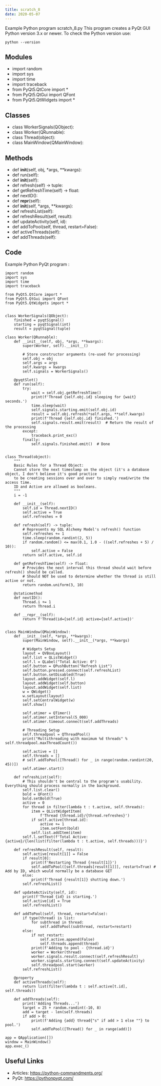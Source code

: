 ```yaml
---
title: scratch_8
date: 2020-05-07
---
```

Example Python program scratch_8.py
This program creates a PyQt GUI
Python version 3.x or newer.
To check the Python version use:

    python --version

## Modules

* import random
* import sys
* import time
* import traceback
* from PyQt5.QtCore import *
* from PyQt5.QtGui import QFont
* from PyQt5.QtWidgets import *

## Classes

* class WorkerSignals(QObject):
* class Worker(QRunnable):
* class Thread(object):
* class MainWindow(QMainWindow):

## Methods

* def __init__(self, obj, *args, **kwargs):
* def run(self):
* def __init__(self):
* def refresh(self) -> tuple:
* def getRefreshTime(self) -> float:
* def nextID():
* def __repr__(self):
* def __init__(self, *args, **kwargs):
* def refreshList(self):
* def refreshResult(self, result):
* def updateActivity(self, id):
* def addToPool(self, thread, restart=False):
* def activeThreads(self):
* def addThreads(self):

## Code

Example Python PyQt program :

    import random
    import sys
    import time
    import traceback
    
    from PyQt5.QtCore import *
    from PyQt5.QtGui import QFont
    from PyQt5.QtWidgets import *
    
    
    class WorkerSignals(QObject):
        finished = pyqtSignal()
        starting = pyqtSignal(int)
        result = pyqtSignal(tuple)
    
    class Worker(QRunnable):
        def __init__(self, obj, *args, **kwargs):
            super(Worker, self).__init__()
    
            # Store constructor arguments (re-used for processing)
            self.obj = obj
            self.args = args
            self.kwargs = kwargs
            self.signals = WorkerSignals()
    
        @pyqtSlot()
        def run(self):
            try:
                wait = self.obj.getRefreshTime()
                print(f'Thread {self.obj.id} sleeping for {wait} seconds.')
                time.sleep(wait)
                self.signals.starting.emit(self.obj.id)
                result = self.obj.refresh(*self.args, **self.kwargs)
                print(f'Thread {self.obj.id} finished.')
                self.signals.result.emit(result)  # Return the result of the processing
            except:
                traceback.print_exc()
            finally:
                self.signals.finished.emit()  # Done
    
    
    class Thread(object):
        """
        Basic Rules for a Thread Object:
        Cannot store the next timestamp on the object (it's a database object, I don't believe it's good practice
        to be creating sessions over and over to simply read/write the access time.
        ID and Active are allowed as booleans.
        """
        i = -1
    
        def __init__(self):
            self.id = Thread.nextID()
            self.active = True
            self.refreshes = 0
    
        def refresh(self) -> tuple:
            # Represents my SQL Alchemy Model's refresh() function
            self.refreshes += 1
            time.sleep(random.randint(2, 5))
            if random.random() <= max(0.1, 1.0 - ((self.refreshes + 5) / 10)):
                self.active = False
            return self.active, self.id
    
        def getRefreshTime(self) -> float:
            # Provides the next interval this thread should wait before refresh() should be called.
            # Should NOT be used to determine whether the thread is still active or not.
            return random.uniform(3, 10)
    
        @staticmethod
        def nextID():
            Thread.i += 1
            return Thread.i
    
        def __repr__(self):
            return f'Thread(id={self.id} active={self.active})'
    
    
    class MainWindow(QMainWindow):
        def __init__(self, *args, **kwargs):
            super(MainWindow, self).__init__(*args, **kwargs)
    
            # Widgets Setup
            layout = QVBoxLayout()
            self.list = QListWidget()
            self.l = QLabel("Total Active: 0")
            self.button = QPushButton("Refresh List")
            self.button.pressed.connect(self.refreshList)
            self.button.setDisabled(True)
            layout.addWidget(self.l)
            layout.addWidget(self.button)
            layout.addWidget(self.list)
            w = QWidget()
            w.setLayout(layout)
            self.setCentralWidget(w)
            self.show()
    
            self.atimer = QTimer()
            self.atimer.setInterval(5_000)
            self.atimer.timeout.connect(self.addThreads)
    
            # Threading Setup
            self.threadpool = QThreadPool()
            print("Multithreading with maximum %d threads" % self.threadpool.maxThreadCount())
    
            self.active = []
            self.threads = []
            # self.addToPool([Thread() for _ in range(random.randint(20, 45))])
            self.atimer.start()
    
        def refreshList(self):
            # This shouldn't be central to the program's usability. Everything should process normally in the background.
            self.list.clear()
            bold = QFont()
            bold.setBold(True)
            active = 0
            for thread in filter(lambda t : t.active, self.threads):
                item = QListWidgetItem(
                    f'Thread {thread.id}/{thread.refreshes}')
                if self.active[thread.id]:
                    active += 1
                    item.setFont(bold)
                self.list.addItem(item)
            self.l.setText(f'Total Active: {active}/{len(list(filter(lambda t : t.active, self.threads)))}')
    
        def refreshResult(self, result):
            self.active[result[1]] = False
            if result[0]:
                print(f'Restarting Thread {result[1]}')
                self.addToPool([self.threads[result[1]]], restart=True) # Add by ID, which would normally be a database GET
            else:
                print(f'Thread {result[1]} shutting down.')
            self.refreshList()
    
        def updateActivity(self, id):
            print(f'Thread {id} is starting.')
            self.active[id] = True
            self.refreshList()
    
        def addToPool(self, thread, restart=False):
            if type(thread) is list:
                for subthread in thread:
                    self.addToPool(subthread, restart=restart)
            else:
                if not restart:
                    self.active.append(False)
                    self.threads.append(thread)
                print(f'Adding to pool - {thread.id}')
                worker = Worker(thread)
                worker.signals.result.connect(self.refreshResult)
                worker.signals.starting.connect(self.updateActivity)
                self.threadpool.start(worker)
            self.refreshList()
    
        @property
        def activeThreads(self):
            return list(filter(lambda t : self.active[t.id], self.threads))
    
        def addThreads(self):
            print('Adding Threads...')
            target = 25 + random.randint(-10, 8)
            add = target - len(self.threads)
            if add > 0:
                print(f'Adding {add} thread{"s" if add > 1 else ""} to pool.')
                self.addToPool([Thread() for _ in range(add)])
    
    app = QApplication([])
    window = MainWindow()
    app.exec_()
    

## Useful Links

- Articles: https://python-commandments.org/
- PyQt: https://pythonpyqt.com/
